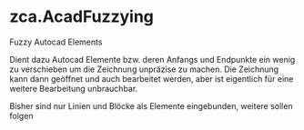 # zca.AcadFuzzying
Fuzzy Autocad Elements

Dient dazu Autocad Elemente bzw. deren Anfangs und Endpunkte ein wenig zu verschieben um 
die Zeichnung unpräzise zu machen. Die Zeichnung kann dann geöffnet und auch bearbeitet werden,
aber ist eigentlich für eine weitere Bearbeitung unbrauchbar. 

Bisher sind nur Linien und Blöcke als Elemente eingebunden, weitere sollen folgen

